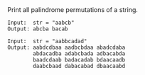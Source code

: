 
##

##

Print all palindrome permutations of a string.

```
Input:  str = "aabcb"
Output: abcba bacab
```

```
Input:  str = "aabbcadad"
Output: aabdcdbaa aadbcbdaa abadcdaba
        abdacadba adabcbada adbacabda
        baadcdaab badacadab bdaacaadb
        daabcbaad dabacabad dbaacaabd
```